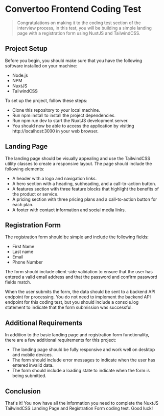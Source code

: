# Convertoo Frontend Coding Test

> Congratulations on making it to the coding test section of the interview process, in this test, you will be building a simple landing page with a registration form using NuxtJS and TailwindCSS.

## Project Setup

Before you begin, you should make sure that you have the following software installed on your machine:

* Node.js
* NPM
* NuxtJS
* TailwindCSS

To set up the project, follow these steps:

* Clone this repository to your local machine.
* Run npm install to install the project dependencies.
* Run npm run dev to start the NuxtJS development server.
* You should now be able to access the application by visiting http://localhost:3000 in your web browser.

## Landing Page

The landing page should be visually appealing and use the TailwindCSS utility classes to create a responsive layout. The page should include the following elements:

* A header with a logo and navigation links.
* A hero section with a heading, subheading, and a call-to-action button.
* A features section with three feature blocks that highlight the benefits of the product or service.
* A pricing section with three pricing plans and a call-to-action button for each plan.
* A footer with contact information and social media links.

## Registration Form

The registration form should be simple and include the following fields:

* First Name
* Last name
* Email
* Phone Number

The form should include client-side validation to ensure that the user has entered a valid email address and that the password and confirm password fields match.

When the user submits the form, the data should be sent to a backend API endpoint for processing. You do not need to implement the backend API endpoint for this coding test, but you should include a console.log statement to indicate that the form submission was successful.

## Additional Requirements

In addition to the basic landing page and registration form functionality, there are a few additional requirements for this project:

* The landing page should be fully responsive and work well on desktop and mobile devices.
* The form should include error messages to indicate when the user has entered invalid data.
* The form should include a loading state to indicate when the form is being submitted.

## Conclusion

That's it! You now have all the information you need to complete the NuxtJS TailwindCSS Landing Page and Registration Form coding test. Good luck!
